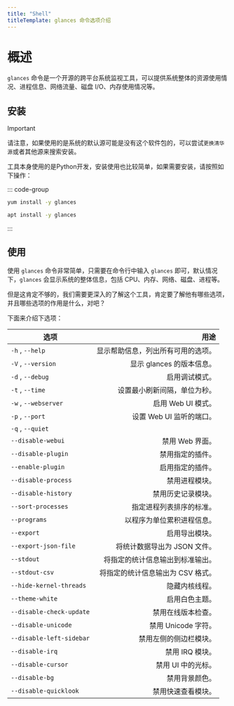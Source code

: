 ```yaml
---
title: "Shell"
titleTemplate: glances 命令选项介绍
---
```


# 概述

`glances` 命令是一个开源的跨平台系统监视工具，可以提供系统整体的资源使用情况、进程信息、网络流量、磁盘 I/O、内存使用情况等。


## 安装

> [!IMPORTANT]
> 请注意，如果使用的是系统的默认源可能是没有这个软件包的，可以尝试`更换清华源`或者其他源来搜索安装。

工具本身使用的是Python开发，安装使用也比较简单，如果需要安装，请按照如下操作：

::: code-group

```bash [CentOS]
yum install -y glances
```

```bash [Ubuntu/Debian]
apt install -y glances
```

:::


## 使用

使用 `glances` 命令非常简单，只需要在命令行中输入 `glances` 即可，默认情况下，`glances` 会显示系统的整体信息，包括 CPU、内存、网络、磁盘、进程等。

但是这肯定不够的，我们需要更深入的了解这个工具，肯定要了解他有哪些选项，并且哪些选项的作用是什么，对吧？

下面来介绍下选项：


| 选项        |  用途 |
| ------------- | ----: |
| `-h` , `--help` | 显示帮助信息，列出所有可用的选项。 |
| `-V` , `--version` | 显示 glances 的版本信息。 |
| `-d` , `--debug` | 启用调试模式。 |
| `-t` , `--time` | 设置最小刷新间隔，单位为秒。 |
| `-w` , `--webserver` | 启用 Web UI 模式。 |
| `-p` , `--port` | 设置 Web UI 监听的端口。 |
| `-q` , `--quiet` | | 启用安静模式。 |
| `--disable-webui` | 禁用 Web 界面。 |
| `--disable-plugin` | 禁用指定的插件。 |
| `--enable-plugin` | 启用指定的插件。 |
| `--disable-process` | 禁用进程模块。 |
| `--disable-history` | 禁用历史记录模块。 |
| `--sort-processes` | 指定进程列表排序的标准。 |
| `--programs` | 以程序为单位累积进程信息。 |
| `--export` | 启用导出模块。 |
| `--export-json-file` | 将统计数据导出为 JSON 文件。 |
| `--stdout` | 将指定的统计信息输出到标准输出。 |
| `--stdout-csv` | 将指定的统计信息输出为 CSV 格式。 |
| `--hide-kernel-threads` | 隐藏内核线程。 |
| `--theme-white` | 启用白色主题。 |
| `--disable-check-update` | 禁用在线版本检查。 |
| `--disable-unicode` | 禁用 Unicode 字符。 |
| `--disable-left-sidebar` | 禁用左侧的侧边栏模块。 |
| `--disable-irq` | 禁用 IRQ 模块。 |
| `--disable-cursor` | 禁用 UI 中的光标。 |
| `--disable-bg` | 禁用背景颜色。 |
| `--disable-quicklook` | 禁用快速查看模块。 |
